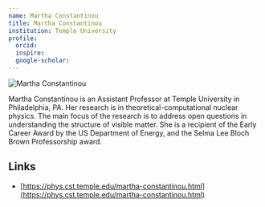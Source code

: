 ```yaml
---
name: Martha Constantinou
title: Martha Constantinou
institution: Temple University
profile:
  orcid:
  inspire:
  google-scholar:
---
```


![Martha Constantinou](https://cst.temple.edu/sites/cst/files/tu-people/marthac_profile2.jpg)

Martha Constantinou is an Assistant Professor at Temple University in Philadelphia, PA. Her research is in theoretical-computational nuclear physics. The main focus of the research is to address open questions in understanding the structure of visible matter. She is a recipient of the Early Career Award by the US Department of Energy, and the Selma Lee Bloch Brown Professorship award.

## Links

- [https://phys.cst.temple.edu/martha-constantinou.html](https://phys.cst.temple.edu/martha-constantinou.html)
